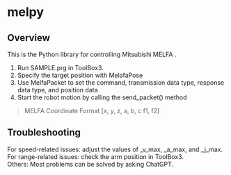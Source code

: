 # melpy

## Overview
This is the Python library for controlling Mitsubishi MELFA .

1. Run SAMPLE.prg in ToolBox3.
2. Specify the target position with MelafaPose 
3. Use MelfaPacket to set the command, transmission data type, response data type, and position data
4. Start the robot motion by calling the send_packet() method

> MELFA Coordinate Format 
> [x, y, z, a, b, c f1, f2]

## Troubleshooting
For speed-related issues: adjust the values of _v_max, _a_max, and _j_max.<br>
For range-related issues: check the arm position in ToolBox3.<br>
Others: Most problems can be solved by asking ChatGPT.
